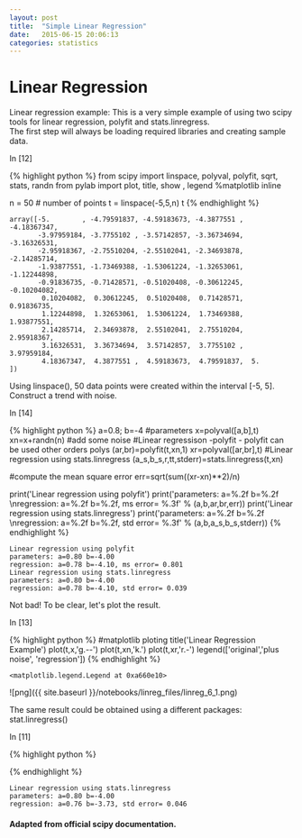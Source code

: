 ```yaml
---
layout: post
title:  "Simple Linear Regression"
date:   2015-06-15 20:06:13
categories: statistics
---
```


# Linear Regression

Linear regression example: This is a very simple example of using two scipy tools for linear regression, polyfit and stats.linregress.  
The first step will always be loading required libraries and creating sample data.

In [12]

{% highlight python %}
from scipy import linspace, polyval, polyfit, sqrt, stats, randn
from pylab import plot, title, show , legend
%matplotlib inline

n = 50 # number of points
t = linspace(-5,5,n)
t
{% endhighlight %}




    array([-5.        , -4.79591837, -4.59183673, -4.3877551 , -4.18367347,
           -3.97959184, -3.7755102 , -3.57142857, -3.36734694, -3.16326531,
           -2.95918367, -2.75510204, -2.55102041, -2.34693878, -2.14285714,
           -1.93877551, -1.73469388, -1.53061224, -1.32653061, -1.12244898,
           -0.91836735, -0.71428571, -0.51020408, -0.30612245, -0.10204082,
            0.10204082,  0.30612245,  0.51020408,  0.71428571,  0.91836735,
            1.12244898,  1.32653061,  1.53061224,  1.73469388,  1.93877551,
            2.14285714,  2.34693878,  2.55102041,  2.75510204,  2.95918367,
            3.16326531,  3.36734694,  3.57142857,  3.7755102 ,  3.97959184,
            4.18367347,  4.3877551 ,  4.59183673,  4.79591837,  5.        ])



Using linspace(), 50 data points were created within the interval [-5, 5]. Construct a trend with noise. 

In [14]

{% highlight python %}
a=0.8; b=-4 #parameters
x=polyval([a,b],t)
xn=x+randn(n) #add some noise
#Linear regressison -polyfit - polyfit can be used other orders polys
(ar,br)=polyfit(t,xn,1)
xr=polyval([ar,br],t)
#Linear regression using stats.linregress
(a_s,b_s,r,tt,stderr)=stats.linregress(t,xn)

#compute the mean square error
err=sqrt(sum((xr-xn)**2)/n)

print('Linear regression using polyfit')
print('parameters: a=%.2f b=%.2f \nregression: a=%.2f b=%.2f, ms error= %.3f' % (a,b,ar,br,err))
print('Linear regression using stats.linregress')
print('parameters: a=%.2f b=%.2f \nregression: a=%.2f b=%.2f, std error= %.3f' % (a,b,a_s,b_s,stderr))
{% endhighlight %}

    Linear regression using polyfit
    parameters: a=0.80 b=-4.00 
    regression: a=0.78 b=-4.10, ms error= 0.801
    Linear regression using stats.linregress
    parameters: a=0.80 b=-4.00 
    regression: a=0.78 b=-4.10, std error= 0.039
    

Not bad! To be clear, let's plot the result.

In [13]

{% highlight python %}
#matplotlib ploting
title('Linear Regression Example')
plot(t,x,'g.--')
plot(t,xn,'k.')
plot(t,xr,'r.-')
legend(['original','plus noise', 'regression'])
{% endhighlight %}




    <matplotlib.legend.Legend at 0xa660e10>




![png]({{ site.baseurl }}/notebooks/linreg_files/linreg_6_1.png)


The same result could be obtained using a different packages: stat.linregress()

In [11]

{% highlight python %}

{% endhighlight %}

    Linear regression using stats.linregress
    parameters: a=0.80 b=-4.00 
    regression: a=0.76 b=-3.73, std error= 0.046
    

#### Adapted from official scipy documentation.
